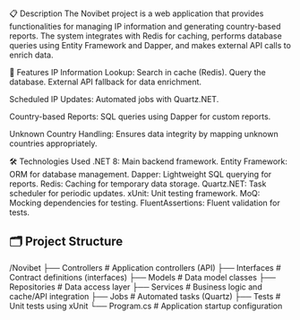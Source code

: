 📋 Description
The Novibet project is a web application that provides functionalities for managing IP information and generating country-based reports. The system integrates with Redis for caching, performs database queries using Entity Framework and Dapper, and makes external API calls to enrich data.

🚀 Features
IP Information Lookup:
  Search in cache (Redis).
  Query the database.
  External API fallback for data enrichment.
  
Scheduled IP Updates:
  Automated jobs with Quartz.NET.
  
Country-based Reports:
  SQL queries using Dapper for custom reports.
  
Unknown Country Handling:
  Ensures data integrity by mapping unknown countries appropriately.


🛠️ Technologies Used
.NET 8: Main backend framework.
Entity Framework: ORM for database management.
Dapper: Lightweight SQL querying for reports.
Redis: Caching for temporary data storage.
Quartz.NET: Task scheduler for periodic updates.
xUnit: Unit testing framework.
MoQ: Mocking dependencies for testing.
FluentAssertions: Fluent validation for tests.


## 🗂️ **Project Structure**
/Novibet
├── Controllers         # Application controllers (API)
├── Interfaces          # Contract definitions (interfaces)
├── Models              # Data model classes
├── Repositories        # Data access layer
├── Services            # Business logic and cache/API integration
├── Jobs                # Automated tasks (Quartz)
├── Tests               # Unit tests using xUnit
└── Program.cs          # Application startup configuration
